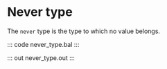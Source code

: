 # Never type

The `never` type is the type to which no value belongs.

::: code never_type.bal :::

::: out never_type.out :::